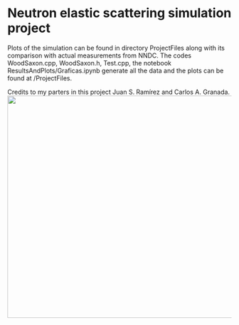 # Neutron elastic scattering simulation project

Plots of the simulation can be found in directory ProjectFiles along with its comparison with actual measurements from NNDC. The codes WoodSaxon.cpp, WoodSaxon.h, Test.cpp, the notebook ResultsAndPlots/Graficas.ipynb generate all the data and the plots can be found at /ProjectFiles.

Credits to my parters in this project Juan S. Ramírez and Carlos A. Granada.
<img src="https://github.com/arestrepogiraldo2200/Neutron-elastic-scattering-simulation-project/assets/41751049/637d60e8-625f-4d52-83d9-cba4904c2f5b)" width="600" height="500">
